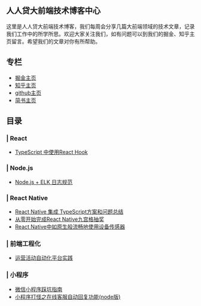
## 人人贷大前端技术博客中心

这里是人人贷大前端技术博客，我们每周会分享几篇大前端领域的技术文章，记录我们工作中的所学所思。欢迎大家关注我们，如有问题可以到我们的掘金、知乎主页留言。希望我们的文章对你有所帮助。

## 专栏

* [掘金主页](https://juejin.im/user/5cb690b851882532941dd5d9)
* [知乎主页](https://www.zhihu.com/people/ren-ren-dai-da-qian-duan-ji-zhu-zhong-xin/activities)
* [github主页](https://github.com/rrd-fe)
* [简书主页](https://www.jianshu.com/u/505510c23fbb)

## 目录

### | React

* [TypeScript 中使用React Hook](https://github.com/rrd-fe/blog/blob/master/react/typescript-hooks.md)

### | Node.js

* [Node.js + ELK 日志规范](https://github.com/rrd-fe/blog/blob/master/nodejs/log-specification.md)

### | React Native

* [React Native 集成 TypeScript方案和问题总结](https://github.com/rrd-fe/blog/blob/master/react-native/typescript-integrate.md)
* [从零开始完成React Native九宫格抽奖](https://github.com/rrd-fe/blog/blob/master/react-native/lottery.md)
* [React Native中如原生般流畅地使用设备传感器](https://github.com/rrd-fe/blog/blob/master/react-native/motion-event.md)

### | 前端工程化

* [运营活动自动化平台实践](https://github.com/rrd-fe/blog/blob/master/engineering/activity-building-platform.md)

### | 小程序

* [微信小程序踩坑指南](https://github.com/rrd-fe/blog/blob/wx_applet_doc/%E5%B0%8F%E7%A8%8B%E5%BA%8F/%E5%BE%AE%E4%BF%A1%E5%B0%8F%E7%A8%8B%E5%BA%8F%E8%B8%A9%E5%9D%91%E6%8C%87%E5%8D%97.md)
* [小程序打怪之在线客服自动回复功能(node版)](https://github.com/rrd-fe/blog/blob/wx_applet_doc/%E5%B0%8F%E7%A8%8B%E5%BA%8F/%E5%B0%8F%E7%A8%8B%E5%BA%8F%E6%89%93%E6%80%AA%E4%B9%8B%E5%9C%A8%E7%BA%BF%E5%AE%A2%E6%9C%8D%E8%87%AA%E5%8A%A8%E5%9B%9E%E5%A4%8D%E5%8A%9F%E8%83%BD(node%E7%89%88).md)